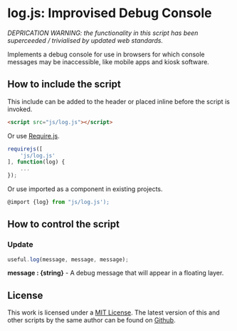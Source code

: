 # log.js: Improvised Debug Console

*DEPRICATION WARNING: the functionality in this script has been superceeded / trivialised by updated web standards.*

Implements a debug console for use in browsers for which console messages may be inaccessible, like mobile apps and kiosk software.

## How to include the script

This include can be added to the header or placed inline before the script is invoked.

```html
<script src="js/log.js"></script>
```

Or use [Require.js](https://requirejs.org/).

```js
requirejs([
	'js/log.js'
], function(log) {
	...
});
```

Or use imported as a component in existing projects.

```js
@import {log} from "js/log.js');
```

## How to control the script

### Update

```javascript
useful.log(message, message, message);
```

**message : {string}** - A debug message that will appear in a floating layer.

## License

This work is licensed under a [MIT License](https://opensource.org/licenses/MIT). The latest version of this and other scripts by the same author can be found on [Github](https://github.com/WoollyMittens).
